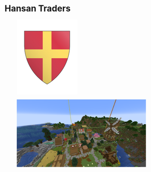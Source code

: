 # Hansan Traders

<figure><img src="../../.gitbook/assets/armoria_Hansan2022-07-03-16-04-09.png" alt="" width="199"><figcaption></figcaption></figure>

<figure><img src="../../.gitbook/assets/Hansan.png" alt=""><figcaption></figcaption></figure>

